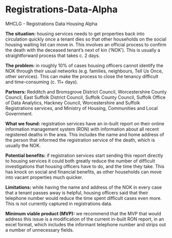 # Registrations-Data-Alpha
MHCLG - Registrations Data Housing Alpha

**The situation:** housing services needs to get properties back into circulation quickly once a tenant dies so that other households on the social housing waiting list can move in. This involves an official process to confirm the death with the deceased tenant’s next of kin (‘NOK’). This is usually a straightforward process that takes c. 2 days.

**The problem:** in roughly 10% of cases housing officers cannot identify the NOK through their usual networks (e.g. families, neighbours, Tell Us Once, other services). This can make the process to close the tenancy difficult and time-consuming (c. 11+ days).

**Partners:** Redditch and Bromsgrove District Council, Worcestershire County Council, East Suffolk District Council, Suffolk County Council, Suffolk Office of Data Analytics, Hackney Council, Worcestershire and Suffolk Registrations services, and Ministry of Housing, Communities and Local Government.

**What we found:** registration services have an in-built report on their online information management system (RON) with information about all recent registered deaths in the area. This includes the name and home address of the person that informed the registration service of the death, which is usually the NOK.

**Potential benefits:** if registration services start sending this report directly to housing services it could both greatly reduce the number of difficult investigations that housing officers have to do, and the time they take. This has knock on social and financial benefits, as other households can move into vacant properties much quicker.

**Limitations:** while having the name and address of the NOK in every case that a tenant passes away is helpful, housing officers said that their telephone number would reduce the time spent difficult cases even more. This is not currently captured in registrations data.

**Minimum viable product (MVP):** we recommend that the MVP that would address this issue is a modification of the current in-built RON report, in an excel format, which includes the informant telephone number and strips out a number of unnecessary fields.
